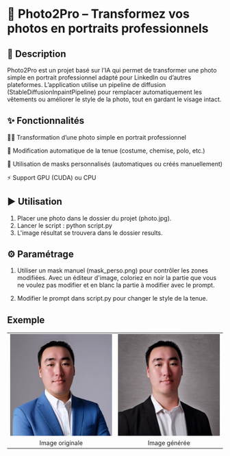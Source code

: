 # 📸 Photo2Pro – Transformez vos photos en portraits professionnels 

## 🚀 Description

Photo2Pro est un projet basé sur l’IA qui permet de transformer une photo simple en portrait professionnel adapté pour LinkedIn ou d’autres plateformes.
L’application utilise un pipeline de diffusion (StableDiffusionInpaintPipeline) pour remplacer automatiquement les vêtements ou améliorer le style de la photo, tout en gardant le visage intact.

## ✨ Fonctionnalités

🧑‍💼 Transformation d’une photo simple en portrait professionnel

👔 Modification automatique de la tenue (costume, chemise, polo, etc.)

🎨 Utilisation de masks personnalisés (automatiques ou créés manuellement)

⚡ Support GPU (CUDA) ou CPU

## ▶️ Utilisation

1. Placer une photo dans le dossier du projet (photo.jpg).
2. Lancer le script : python script.py
3. L'image résultat se trouvera dans le dossier results.

## ⚙️ Paramétrage

1. Utiliser un mask manuel (mask_perso.png) pour contrôler les zones modifiées.
Avec un éditeur d'image, coloriez en noir la partie que vous ne voulez pas modifier et en blanc la partie à modifier avec le prompt.

2. Modifier le prompt dans script.py pour changer le style de la tenue.

## Exemple

<table align="center">
  <tr>
    <td><img src="photo.jpg" width="300"></td>
    <td><img src="results/portrait_pro33.jpg" width="300"></td>
  </tr>
  <tr>
    <td align="center">Image originale</td>
    <td align="center">Image générée</td>
  </tr>
</table>